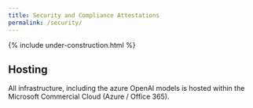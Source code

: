 ```yaml
---
title: Security and Compliance Attestations
permalink: /security/
---
```


{% include under-construction.html %}

## Hosting
All infrastructure, including the azure OpenAI models is hosted within the Microsoft Commercial Cloud (Azure / Office 365).

